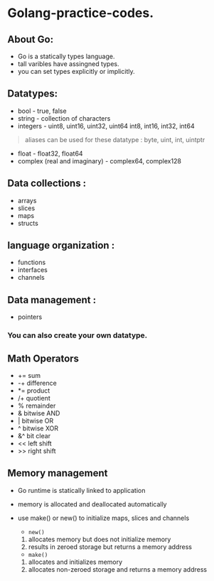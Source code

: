 # Golang-practice-codes.
 ## About Go:
 * Go is a statically types language. <br>
 * tall varibles have assingned types. <br>
 * you can set types explicitly or implicitly. <br>

 ## Datatypes:
 * bool - true, false
 * string - collection of characters
 * integers - uint8, uint16, uint32, uint64
            int8, int16, int32, int64
 > aliases can be used for these datatype : byte, uint, int, uintptr
 * float - float32, float64
 * complex (real and imaginary) - complex64, complex128
 
 ## Data collections : 
 * arrays
 * slices 
 * maps
 * structs
 ## language organization : 
 * functions
 * interfaces
 * channels
 ## Data management :   
 * pointers

  ### **You can also create your own datatype.**

 ## Math Operators
* += sum
* -+ difference
* *= product
* /+ quotient
* % remainder
* & bitwise AND
* | bitwise OR
* ^ bitwise XOR
* &^ bit clear
* << left shift
* \>\> right shift 

 ## Memory management
* Go runtime is statically linked to application
* memory is allocated and deallocated automatically
* use make() or new() to initialize maps, slices and channels
    
    * `new()`
    1. allocates memory but does not initialize memory
    2. results in zeroed storage but returns a memory address

    * `make()`
    1. allocates and initializes memory
    2. allocates non-zeroed storage and returns a memory address
